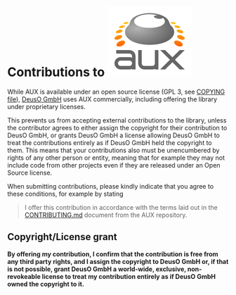 # Contributions to ![AUX](aux_logo_4c.svg)

While AUX is available under an open source license (GPL 3, see [COPYING
file](COPYING)), [DeusO GmbH](https://deuso.de/) uses AUX commercially,
including offering the library under proprietary licenses.

This prevents us from accepting external contributions to the library,
unless the contributor agrees to either assign the copyright for their
contribution to DeusO GmbH, or grants DeusO GmbH a license allowing
DeusO GmbH to treat the contributions entirely as if DeusO GmbH held the
copyright to them. This means that your contributions also must be
unencumbered by rights of any other person or entity, meaning that for
example they may not include code from other projects even if they are
released under an Open Source license.

When submitting contributions, please kindly indicate that you agree to
these conditions, for example by stating

> I offer this contribution in accordance with the terms laid out in the
> [CONTRIBUTING.md](CONTRIBUTING.md) document from the AUX repository.

## Copyright/License grant

**By offering my contribution, I confirm that the contribution is free
from any third party rights, and I assign the copyright to DeusO GmbH
or, if that is not possible, grant DeusO GmbH a world-wide, exclusive,
non-revokeable license to treat my contribution entirely as if DeusO
GmbH owned the copyright to it.**
